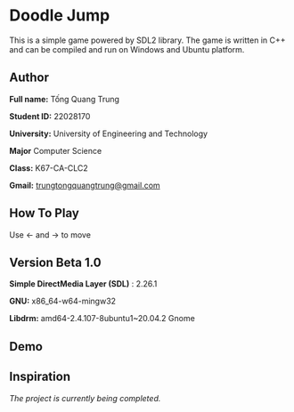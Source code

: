 
# Doodle Jump

This is a simple game powered by SDL2 library. The game is written in C++ and can be compiled and run on Windows and Ubuntu platform.


## Author
**Full name:** Tống Quang Trung

**Student ID:** 22028170

**University:** University of Engineering and Technology 

**Major** Computer Science

**Class:** K67-CA-CLC2

**Gmail:** trungtongquangtrung@gmail.com
## How To Play

Use ← and → to move




## Version Beta 1.0

**Simple DirectMedia Layer (SDL)** : 2.26.1

**GNU:** x86_64-w64-mingw32

**Libdrm:** amd64-2.4.107-8ubuntu1~20.04.2 Gnome




## Demo
## Inspiration
*The project is currently being completed.*
